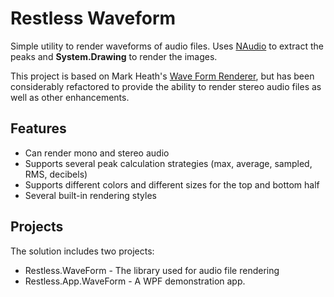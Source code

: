 # Restless Waveform

Simple utility to render waveforms of audio files. Uses [NAudio](https://github.com/naudio/naudio) to extract the peaks and **System.Drawing** to render the images.

This project is based on Mark Heath's [Wave Form Renderer](https://github.com/naudio/NAudio.WaveFormRenderer), but has been considerably refactored 
to provide the ability to render stereo audio files as well as other enhancements.

## Features

- Can render mono and stereo audio
- Supports several peak calculation strategies (max, average, sampled, RMS, decibels)
- Supports different colors and different sizes for the top and bottom half
- Several built-in rendering styles
 
## Projects
The solution includes two projects:

- Restless.WaveForm - The library used for audio file rendering
- Restless.App.WaveForm - A WPF demonstration app.
